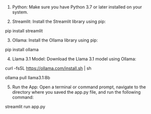 1. Python: Make sure you have Python 3.7 or later installed on your system.

2. Streamlit: Install the Streamlit library using pip:

pip install streamlit

3. Ollama: Install the Ollama library using pip:

pip install ollama

4. Llama 3.1 Model: Download the Llama 3.1 model using Ollama:

curl -fsSL https://ollama.com/install.sh | sh

ollama pull llama3.1:8b

5. Run the App: Open a terminal or command prompt, navigate to the directory where you saved the app.py file, and run the following command:
   
streamlit run app.py
